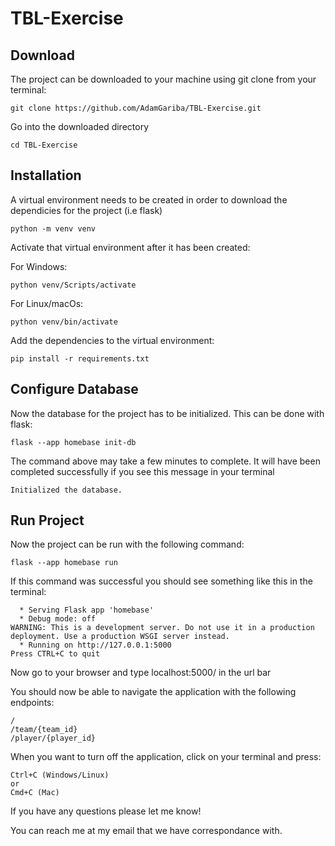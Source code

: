 # TBL-Exercise

## Download
The project can be downloaded to your machine using git clone from your terminal:
```
git clone https://github.com/AdamGariba/TBL-Exercise.git
```
Go into the downloaded directory
```
cd TBL-Exercise
```
## Installation
A virtual environment needs to be created in order to download the dependicies for the project (i.e flask)
```
python -m venv venv
```
Activate that virtual environment after it has been created:

For Windows:
```
python venv/Scripts/activate
```
For Linux/macOs:
```
python venv/bin/activate
```
Add the dependencies to the virtual environment:
```
pip install -r requirements.txt
```
## Configure Database
Now the database for the project has to be initialized. This can be done with flask:
```
flask --app homebase init-db
```
The command above may take a few minutes to complete. It will have been completed successfully if you see this message in your terminal
```
Initialized the database.
```
## Run Project
Now the project can be run with the following command:
```
flask --app homebase run
```
If this command was successful you should see something like this in the terminal:
```
  * Serving Flask app 'homebase'
  * Debug mode: off
WARNING: This is a development server. Do not use it in a production deployment. Use a production WSGI server instead.
  * Running on http://127.0.0.1:5000
Press CTRL+C to quit
```
Now go to your browser and type localhost:5000/ in the url bar

You should now be able to navigate the application with the following endpoints:
```
/
/team/{team_id}
/player/{player_id}
```

When you want to turn off the application, click on your terminal and press:
```
Ctrl+C (Windows/Linux)
or
Cmd+C (Mac)
```

If you have any questions please let me know!

You can reach me at my email that we have correspondance with.
